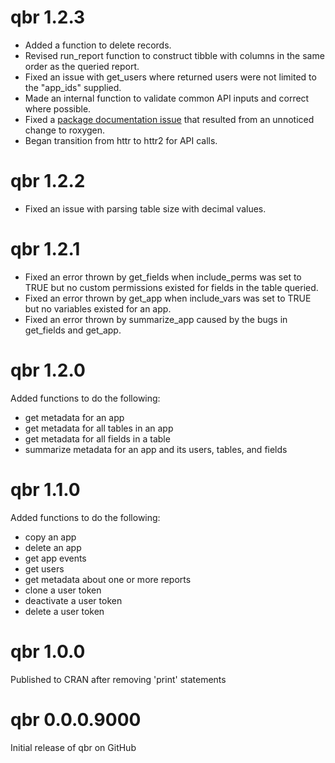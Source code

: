 # qbr 1.2.3
- Added a function to delete records.
- Revised run_report function to construct tibble with columns in the same order
as the queried report.
- Fixed an issue with get_users where returned users were not limited to the "app_ids" supplied.
- Made an internal function to validate common API inputs and correct where possible.
- Fixed a [package documentation issue](https://github.com/r-lib/roxygen2/issues/1491) that
resulted from an unnoticed change to roxygen.
- Began transition from httr to httr2 for API calls.

# qbr 1.2.2
- Fixed an issue with parsing table size with decimal values.

# qbr 1.2.1
- Fixed an error thrown by get_fields when include_perms was set to TRUE but no custom permissions existed for fields in the table queried. 
- Fixed an error thrown by get_app when include_vars was set to TRUE but no variables existed for an app.
- Fixed an error thrown by summarize_app caused by the bugs in get_fields and get_app.

# qbr 1.2.0
Added functions to do the following:

- get metadata for an app
- get metadata for all tables in an app
- get metadata for all fields in a table
- summarize metadata for an app and its users, tables, and fields

# qbr 1.1.0
Added functions to do the following:  
  
- copy an app  
- delete an app  
- get app events  
- get users  
- get metadata about one or more reports  
- clone a user token  
- deactivate a user token  
- delete a user token  

# qbr 1.0.0
Published to CRAN after removing 'print' statements

# qbr 0.0.0.9000
Initial release of qbr on GitHub
